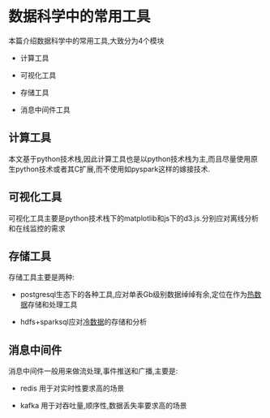 # 数据科学中的常用工具

本篇介绍数据科学中的常用工具,大致分为4个模块

+ 计算工具

+ 可视化工具

+ 存储工具

+ 消息中间件工具


## 计算工具

本文基于python技术栈,因此计算工具也是以python技术栈为主,而且尽量使用原生python技术或者其C扩展,而不使用如pyspark这样的嫁接技术.


## 可视化工具

可视化工具主要是python技术栈下的matplotlib和js下的d3.js.分别应对离线分析和在线监控的需求


## 存储工具

存储工具主要是两种:

+ postgresql生态下的各种工具,应对单表Gb级别数据绰绰有余,定位在作为[热数据]()存储和处理工具

+ hdfs+sparksql应对[冷数据]()的存储和分析

## 消息中间件

消息中间件一般用来做流处理,事件推送和广播,主要是:

+ redis 用于对实时性要求高的场景

+ kafka 用于对吞吐量,顺序性,数据丢失率要求高的场景